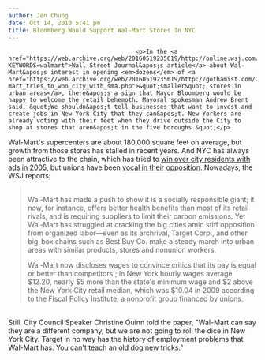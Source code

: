 ```yaml
---
author: Jen Chung
date: Oct 14, 2010 5:41 pm
title: Bloomberg Would Support Wal-Mart Stores In NYC
---
```


	
										<p>In the <a href="https://web.archive.org/web/20160519235619/http://online.wsj.com/article/SB10001424052748703673604575550243762557882.html?KEYWORDS=walmart">Wall Street Journal&apos;s article</a> about Wal-Mart&apos;s interest in opening <em>dozens</em> of <a href="https://web.archive.org/web/20160519235619/http://gothamist.com/2010/09/21/wal-mart_tries_to_woo_city_with_sma.php">&quot;smaller&quot; stores in urban areas</a>, there&apos;s a sign that Mayor Bloomberg would be happy to welcome the retail behemoth: Mayoral spokesman Andrew Brent said, &quot;We shouldn&apos;t tell businesses that want to invest and create jobs in New York City that they can&apos;t. New Yorkers are already voting with their feet when they drive outside the City to shop at stores that aren&apos;t in the five boroughs.&quot;</p>

<p>Wal-Mart&apos;s supercenters are about 180,000 square feet on average, but growth from those stores has stalled in recent years. And NYC has always been attractive to the chain, which has tried to <a href="https://web.archive.org/web/20160519235619/http://gothamist.com/2005/07/20/walmart_nyceven_without_nyc_presence.php">win over city residents with ads in 2005</a>, but unions have been <a href="https://web.archive.org/web/20160519235619/http://gothamist.com/2006/11/10/the_bronxs_pree.php">vocal in their opposition</a>.  Nowadays, the WSJ reports:</p><blockquote><br>
Wal-Mart has made a push to show it is a socially responsible giant; it now, for instance, offers better health benefits than most of its retail rivals, and is requiring suppliers to limit their carbon emissions. Yet Wal-Mart has struggled at cracking the big cities amid stiff opposition from organized labor&#x2014;even as its archrival, Target Corp., and other big-box chains such as Best Buy Co. make a steady march into urban areas with similar products, stores and nonunion workers. <p></p>

<p>Wal-Mart now discloses wages to convince critics that its pay is equal or better than competitors&apos;; in New York hourly wages average $12.20, nearly $5 more than the state&apos;s minimum wage and $2 above the New York City retail median, which was $10.04 in 2009 according to the Fiscal Policy Institute, a nonprofit group financed by unions.</p></blockquote><br>
Still, City Council Speaker Christine Quinn told the paper, &quot;Wal-Mart can say they are a different company, but we are not going to roll the dice in New York City. Target in no way has the history of employment problems that Wal-Mart has. You can&apos;t teach an old dog new tricks.&quot;<p></p>					
										
									
				